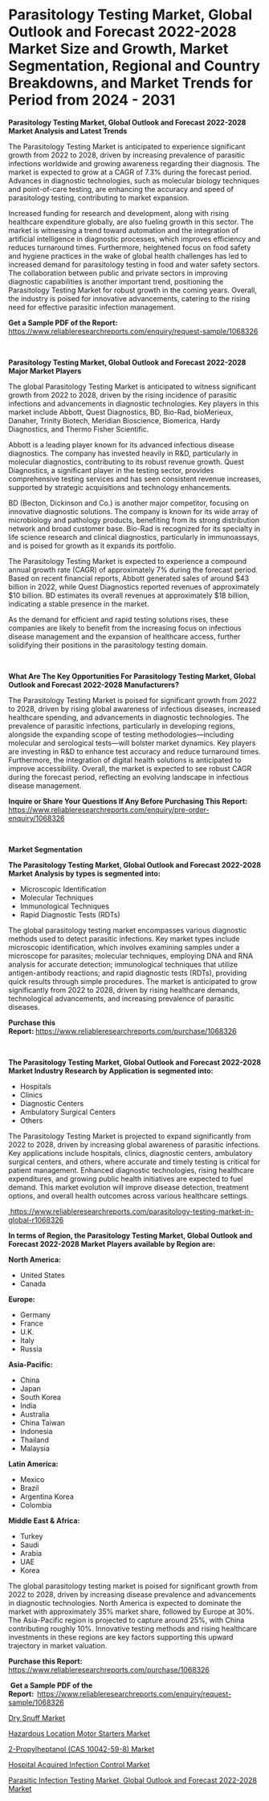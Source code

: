 <p><h1>Parasitology Testing Market, Global Outlook and Forecast 2022-2028 Market Size and Growth, Market Segmentation, Regional and Country Breakdowns, and Market Trends for Period from 2024 -  2031</h1></p><p><strong>Parasitology Testing Market, Global Outlook and Forecast 2022-2028 Market Analysis and Latest Trends</strong></p>
<p><p>The Parasitology Testing Market is anticipated to experience significant growth from 2022 to 2028, driven by increasing prevalence of parasitic infections worldwide and growing awareness regarding their diagnosis. The market is expected to grow at a CAGR of 7.3% during the forecast period. Advances in diagnostic technologies, such as molecular biology techniques and point-of-care testing, are enhancing the accuracy and speed of parasitology testing, contributing to market expansion.</p><p>Increased funding for research and development, along with rising healthcare expenditure globally, are also fueling growth in this sector. The market is witnessing a trend toward automation and the integration of artificial intelligence in diagnostic processes, which improves efficiency and reduces turnaround times. Furthermore, heightened focus on food safety and hygiene practices in the wake of global health challenges has led to increased demand for parasitology testing in food and water safety sectors. The collaboration between public and private sectors in improving diagnostic capabilities is another important trend, positioning the Parasitology Testing Market for robust growth in the coming years. Overall, the industry is poised for innovative advancements, catering to the rising need for effective parasitic infection management.</p></p>
<p><strong>Get a Sample PDF of the Report:&nbsp;</strong> <a href="https://www.reliableresearchreports.com/enquiry/request-sample/1068326">https://www.reliableresearchreports.com/enquiry/request-sample/1068326</a></p>
<p>&nbsp;</p>
<p><strong>Parasitology Testing Market, Global Outlook and Forecast 2022-2028 Major Market Players</strong></p>
<p><p>The global Parasitology Testing Market is anticipated to witness significant growth from 2022 to 2028, driven by the rising incidence of parasitic infections and advancements in diagnostic technologies. Key players in this market include Abbott, Quest Diagnostics, BD, Bio-Rad, bioMerieux, Danaher, Trinity Biotech, Meridian Bioscience, Biomerica, Hardy Diagnostics, and Thermo Fisher Scientific.</p><p>Abbott is a leading player known for its advanced infectious disease diagnostics. The company has invested heavily in R&D, particularly in molecular diagnostics, contributing to its robust revenue growth. Quest Diagnostics, a significant player in the testing sector, provides comprehensive testing services and has seen consistent revenue increases, supported by strategic acquisitions and technology enhancements.</p><p>BD (Becton, Dickinson and Co.) is another major competitor, focusing on innovative diagnostic solutions. The company is known for its wide array of microbiology and pathology products, benefiting from its strong distribution network and broad customer base. Bio-Rad is recognized for its specialty in life science research and clinical diagnostics, particularly in immunoassays, and is poised for growth as it expands its portfolio.</p><p>The Parasitology Testing Market is expected to experience a compound annual growth rate (CAGR) of approximately 7% during the forecast period. Based on recent financial reports, Abbott generated sales of around $43 billion in 2022, while Quest Diagnostics reported revenues of approximately $10 billion. BD estimates its overall revenues at approximately $18 billion, indicating a stable presence in the market.</p><p>As the demand for efficient and rapid testing solutions rises, these companies are likely to benefit from the increasing focus on infectious disease management and the expansion of healthcare access, further solidifying their positions in the parasitology testing domain.</p></p>
<p>&nbsp;</p>
<p><strong>What Are The Key Opportunities For Parasitology Testing Market, Global Outlook and Forecast 2022-2028 Manufacturers?</strong></p>
<p><p>The Parasitology Testing Market is poised for significant growth from 2022 to 2028, driven by rising global awareness of infectious diseases, increased healthcare spending, and advancements in diagnostic technologies. The prevalence of parasitic infections, particularly in developing regions, alongside the expanding scope of testing methodologies—including molecular and serological tests—will bolster market dynamics. Key players are investing in R&D to enhance test accuracy and reduce turnaround times. Furthermore, the integration of digital health solutions is anticipated to improve accessibility. Overall, the market is expected to see robust CAGR during the forecast period, reflecting an evolving landscape in infectious disease management.</p></p>
<p><strong>Inquire or Share Your Questions If Any Before Purchasing This Report:</strong> <a href="https://www.reliableresearchreports.com/enquiry/pre-order-enquiry/1068326">https://www.reliableresearchreports.com/enquiry/pre-order-enquiry/1068326</a></p>
<p>&nbsp;</p>
<p><strong>Market Segmentation</strong></p>
<p><strong>The Parasitology Testing Market, Global Outlook and Forecast 2022-2028 Market Analysis by types is segmented into:</strong></p>
<p><ul><li>Microscopic Identification</li><li>Molecular Techniques</li><li>Immunological Techniques</li><li>Rapid Diagnostic Tests (RDTs)</li></ul></p>
<p><p>The global parasitology testing market encompasses various diagnostic methods used to detect parasitic infections. Key market types include microscopic identification, which involves examining samples under a microscope for parasites; molecular techniques, employing DNA and RNA analysis for accurate detection; immunological techniques that utilize antigen-antibody reactions; and rapid diagnostic tests (RDTs), providing quick results through simple procedures. The market is anticipated to grow significantly from 2022 to 2028, driven by rising healthcare demands, technological advancements, and increasing prevalence of parasitic diseases.</p></p>
<p><strong>Purchase this Report:&nbsp;</strong><a href="https://www.reliableresearchreports.com/purchase/1068326">https://www.reliableresearchreports.com/purchase/1068326</a></p>
<p>&nbsp;</p>
<p><strong>The Parasitology Testing Market, Global Outlook and Forecast 2022-2028 Market Industry Research by Application is segmented into:</strong></p>
<p><ul><li>Hospitals</li><li>Clinics</li><li>Diagnostic Centers</li><li>Ambulatory Surgical Centers</li><li>Others</li></ul></p>
<p><p>The Parasitology Testing Market is projected to expand significantly from 2022 to 2028, driven by increasing global awareness of parasitic infections. Key applications include hospitals, clinics, diagnostic centers, ambulatory surgical centers, and others, where accurate and timely testing is critical for patient management. Enhanced diagnostic technologies, rising healthcare expenditures, and growing public health initiatives are expected to fuel demand. This market evolution will improve disease detection, treatment options, and overall health outcomes across various healthcare settings.</p></p>
<p><a href="https://www.reliableresearchreports.com/parasitology-testing-market-in-global-r1068326">&nbsp;https://www.reliableresearchreports.com/parasitology-testing-market-in-global-r1068326</a></p>
<p><strong>In terms of Region, the Parasitology Testing Market, Global Outlook and Forecast 2022-2028 Market Players available by Region are:</strong></p>
<p>
    <p> <strong> North America: </strong>
        <ul>
            <li>United States</li>
            <li>Canada</li>
        </ul>
        </p> 
    <p> <strong> Europe: </strong>
        <ul>
            <li>Germany</li>
            <li>France</li>
            <li>U.K.</li>
            <li>Italy</li>
            <li>Russia</li>
        </ul>
        </p> 
    <p> <strong> Asia-Pacific: </strong>
        <ul>
            <li>China</li>
            <li>Japan</li>
            <li>South Korea</li>
            <li>India</li>
            <li>Australia</li>
            <li>China Taiwan</li>
            <li>Indonesia</li>
            <li>Thailand</li>
            <li>Malaysia</li>
        </ul>
        </p> 
    <p> <strong> Latin America: </strong>
        <ul>
            <li>Mexico</li>
            <li>Brazil</li>
            <li>Argentina Korea</li>
            <li>Colombia</li>
        </ul>
        </p> 
    <p> <strong> Middle East & Africa: </strong>
        <ul>
            <li>Turkey</li>
            <li>Saudi</li>
            <li>Arabia</li>
            <li>UAE</li>
            <li>Korea</li>
        </ul>
    </p>
    </p>
<p><p>The global parasitology testing market is poised for significant growth from 2022 to 2028, driven by increasing disease prevalence and advancements in diagnostic technologies. North America is expected to dominate the market with approximately 35% market share, followed by Europe at 30%. The Asia-Pacific region is projected to capture around 25%, with China contributing roughly 10%. Innovative testing methods and rising healthcare investments in these regions are key factors supporting this upward trajectory in market valuation.</p></p>
<p><strong>Purchase this Report: </strong><a href="https://www.reliableresearchreports.com/purchase/1068326">https://www.reliableresearchreports.com/purchase/1068326</a></p>
<p>&nbsp;<strong>Get a Sample PDF of the Report:&nbsp;&nbsp;</strong><a href="https://www.reliableresearchreports.com/enquiry/request-sample/1068326">https://www.reliableresearchreports.com/enquiry/request-sample/1068326</a></p>
<p><strong></strong></p>
<p><p><a href="https://issuu.com/reportprime-2/docs/dry-snuff-market-size-2030.pptx_04adb94ba1d2c8">Dry Snuff Market</a></p><p><a href="https://www.linkedin.com/pulse/global-hazardous-location-motor-starters-market-sector2024--1pr6c?trackingId=9kp6ZPU7RMaBXhxPyDpmgw%3D%3D">Hazardous Location Motor Starters Market</a></p><p><a href="https://issuu.com/reportprime-2/docs/2-propylheptanol-cas-10042-59-8-mar_bc62aee534db1f">2-Propylheptanol (CAS 10042-59-8) Market</a></p><p><a href="https://www.linkedin.com/pulse/hospital-acquired-infection-control-market-trends-focusing-offve?trackingId=PvJtPZFWRgaWipTaIe5YIw%3D%3D">Hospital Acquired Infection Control Market</a></p><p><a href="https://github.com/yazulaeha/Market-Research-Report-List-2/blob/main/parasitic-infection-testing-market-global-outlook-and-forecast-2022-2028-market.md">Parasitic Infection Testing Market, Global Outlook and Forecast 2022-2028 Market</a></p></p>